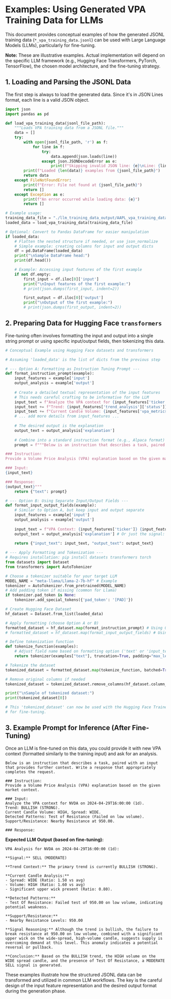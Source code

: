 # Examples: Using Generated VPA Training Data for LLMs

This document provides conceptual examples of how the generated JSONL training data (`*_vpa_training_data.jsonl`) can be used with Large Language Models (LLMs), particularly for fine-tuning.

**Note:** These are illustrative examples. Actual implementation will depend on the specific LLM framework (e.g., Hugging Face Transformers, PyTorch, TensorFlow), the chosen model architecture, and the fine-tuning strategy.

## 1. Loading and Parsing the JSONL Data

The first step is always to load the generated data. Since it's in JSON Lines format, each line is a valid JSON object.

```python
import json
import pandas as pd

def load_vpa_training_data(jsonl_file_path):
    """Loads VPA training data from a JSONL file."""
    data = []
    try:
        with open(jsonl_file_path, 'r') as f:
            for line in f:
                try:
                    data.append(json.loads(line))
                except json.JSONDecodeError as e:
                    print(f"Skipping invalid JSON line: {e}\nLine: {line.strip()}")
        print(f"Loaded {len(data)} examples from {jsonl_file_path}")
        return data
    except FileNotFoundError:
        print(f"Error: File not found at {jsonl_file_path}")
        return []
    except Exception as e:
        print(f"An error occurred while loading data: {e}")
        return []

# Example usage:
training_data_file = "./llm_training_data_output/AAPL_vpa_training_data.jsonl" # Path to your generated file
loaded_data = load_vpa_training_data(training_data_file)

# Optional: Convert to Pandas DataFrame for easier manipulation
if loaded_data:
    # Flatten the nested structure if needed, or use json_normalize
    # Simple example: creating columns for input and output dicts
    df = pd.DataFrame(loaded_data)
    print("\nSample DataFrame head:")
    print(df.head())

    # Example: Accessing input features of the first example
    if not df.empty:
        first_input = df.iloc[0]['input']
        print("\nInput features of the first example:")
        # print(json.dumps(first_input, indent=2))

        first_output = df.iloc[0]['output']
        print("\nOutput of the first example:")
        # print(json.dumps(first_output, indent=2))
```

## 2. Preparing Data for Hugging Face `transformers`

Fine-tuning often involves formatting the input and output into a single string prompt or using specific input/output fields, then tokenizing this data.

```python
# Conceptual Example using Hugging Face datasets and transformers

# Assuming 'loaded_data' is the list of dicts from the previous step

# --- Option A: Formatting as Instruction Tuning Prompt --- 
def format_instruction_prompt(example):
    input_features = example['input']
    output_analysis = example['output']
    
    # Create a detailed textual representation of the input features
    # This needs careful crafting to be informative for the LLM
    input_text = f"Analyze the VPA context for {input_features['ticker']} on {input_features['timestamp']} ({input_features['primary_timeframe']}).\n"
    input_text += f"Trend: {input_features['trend_analysis']['status']} ({input_features['trend_analysis']['strength']}).\n"
    input_text += f"Current Candle Volume: {input_features['vpa_metrics']['volume_class']}, Spread: {input_features['vpa_metrics']['candle_class']}.\n"
    # ... add more details from input_features ...
    
    # The desired output is the explanation
    output_text = output_analysis['explanation']
    
    # Combine into a standard instruction format (e.g., Alpaca format)
    prompt = f"""Below is an instruction that describes a task, paired with an input that provides further context. Write a response that appropriately completes the request.

### Instruction:
Provide a Volume Price Analysis (VPA) explanation based on the given market context.

### Input:
{input_text}

### Response:
{output_text}"""
    return {"text": prompt}

# --- Option B: Using Separate Input/Output Fields --- 
def format_input_output_fields(example):
    # Similar to Option A, but keep input and output separate
    input_features = example['input']
    output_analysis = example['output']
    
    input_text = f"VPA Context: {input_features['ticker']} {input_features['timestamp']} ... [details] ..."
    output_text = output_analysis['explanation'] # Or just the signal: f"{output_analysis['signal']['type']} ({output_analysis['signal']['strength']})"
    
    return {"input_text": input_text, "output_text": output_text}

# --- Apply Formatting and Tokenization --- 
# Requires installation: pip install datasets transformers torch
from datasets import Dataset
from transformers import AutoTokenizer

# Choose a tokenizer suitable for your target LLM
MODEL_NAME = "meta-llama/Llama-2-7b-hf" # Example
tokenizer = AutoTokenizer.from_pretrained(MODEL_NAME)
# Add padding token if missing (common for Llama)
if tokenizer.pad_token is None:
    tokenizer.add_special_tokens({'pad_token': '[PAD]'}) 

# Create Hugging Face Dataset
hf_dataset = Dataset.from_list(loaded_data)

# Apply formatting (choose Option A or B)
formatted_dataset = hf_dataset.map(format_instruction_prompt) # Using Option A
# formatted_dataset = hf_dataset.map(format_input_output_fields) # Using Option B

# Define tokenization function
def tokenize_function(examples):
    # Adjust field name based on formatting option ('text' or 'input_text'/'output_text')
    return tokenizer(examples["text"], truncation=True, padding="max_length", max_length=512) # Adjust max_length

# Tokenize the dataset
tokenized_dataset = formatted_dataset.map(tokenize_function, batched=True)

# Remove original columns if needed
tokenized_dataset = tokenized_dataset.remove_columns(hf_dataset.column_names)

print("\nSample of tokenized dataset:")
print(tokenized_dataset[0])

# This 'tokenized_dataset' can now be used with the Hugging Face Trainer API
# for fine-tuning.
```

## 3. Example Prompt for Inference (After Fine-Tuning)

Once an LLM is fine-tuned on this data, you could provide it with new VPA context (formatted similarly to the training input) and ask for an analysis.

```text
Below is an instruction that describes a task, paired with an input that provides further context. Write a response that appropriately completes the request.

### Instruction:
Provide a Volume Price Analysis (VPA) explanation based on the given market context.

### Input:
Analyze the VPA context for NVDA on 2024-04-29T16:00:00 (1d).
Trend: BULLISH (STRONG).
Current Candle Volume: HIGH, Spread: WIDE.
Detected Patterns: Test of Resistance (Failed on low volume).
Support/Resistance: Nearby Resistance at 950.00.

### Response:
```

**Expected LLM Output (based on fine-tuning):**

```text
VPA Analysis for NVDA on 2024-04-29T16:00:00 (1d):

**Signal:** SELL (MODERATE)

**Trend Context:** The primary trend is currently BULLISH (STRONG). 

**Current Candle Analysis:**
- Spread: WIDE (Ratio: 1.50 vs avg)
- Volume: HIGH (Ratio: 1.60 vs avg)
- Significant upper wick present (Ratio: 0.80).

**Detected Patterns:**
- Test Of Resistance: Failed test of 950.00 on low volume, indicating potential weakness.

**Support/Resistance:**
- Nearby Resistance Levels: 950.00

**Signal Reasoning:** Although the trend is bullish, the failure to break resistance at 950.00 on low volume, combined with a significant upper wick on the wide-spread, high-volume candle, suggests supply is overcoming demand at this level. This anomaly indicates a potential reversal or pullback.

**Conclusion:** Based on the BULLISH trend, the HIGH volume on the WIDE spread candle, and the presence of Test Of Resistance, a MODERATE SELL signal is generated.
```

These examples illustrate how the structured JSONL data can be transformed and utilized in common LLM workflows. The key is the careful design of the input feature representation and the desired output format during the generation phase. 

